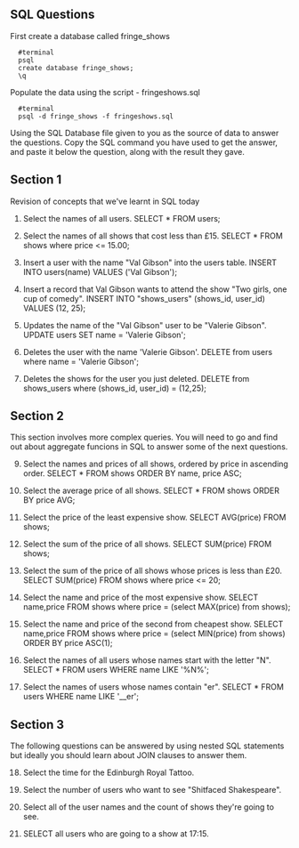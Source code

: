 ## SQL Questions

First create a database called fringe_shows
```
  #terminal
  psql
  create database fringe_shows;
  \q
```

Populate the data using the script - fringeshows.sql
```
  #terminal
  psql -d fringe_shows -f fringeshows.sql
```

Using the SQL Database file given to you as the source of data to answer the questions.  Copy the SQL command you have used to get the answer, and paste it below the question, along with the result they gave.


## Section 1

  Revision of concepts that we've learnt in SQL today

  1. Select the names of all users.
  SELECT * FROM users;

  2. Select the names of all shows that cost less than £15.
  SELECT * FROM shows where price <= 15.00;

  3. Insert a user with the name "Val Gibson" into the users table.
  INSERT INTO users(name) VALUES ('Val Gibson');

  4. Insert a record that Val Gibson wants to attend the show "Two girls, one cup of comedy".
  INSERT INTO "shows_users" (shows_id, user_id) VALUES (12, 25);

  5. Updates the name of the "Val Gibson" user to be "Valerie Gibson".
  UPDATE users SET name = 'Valerie Gibson';

  6. Deletes the user with the name 'Valerie Gibson'.
  DELETE from users where name = 'Valerie Gibson';

  7. Deletes the shows for the user you just deleted.
  DELETE from shows_users where (shows_id, user_id) = (12,25);


## Section 2

  This section involves more complex queries.  You will need to go and find out about aggregate funcions in SQL to answer some of the next questions.

  9. Select the names and prices of all shows, ordered by price in ascending order.
   SELECT * FROM shows ORDER BY name, price ASC;

  10. Select the average price of all shows.
   SELECT * FROM shows ORDER BY price AVG;

  11. Select the price of the least expensive show.
  SELECT AVG(price) FROM shows;

  12. Select the sum of the price of all shows.
  SELECT SUM(price) FROM shows;

  13. Select the sum of the price of all shows whose prices is less than £20.
  SELECT SUM(price) FROM shows where price <= 20;

  14. Select the name and price of the most expensive show.
   SELECT name,price  FROM shows where price = (select MAX(price) from shows);

  15. Select the name and price of the second from cheapest show.
   SELECT name,price FROM shows where price = (select MIN(price) from shows) ORDER BY price ASC(1);

  16. Select the names of all users whose names start with the letter "N".
  SELECT * FROM users WHERE name LIKE '%N%';

  17. Select the names of users whose names contain "er".
  SELECT * FROM users WHERE name LIKE '__er';


## Section 3

  The following questions can be answered by using nested SQL statements but ideally you should learn about JOIN clauses to answer them.

  18. Select the time for the Edinburgh Royal Tattoo.

  19. Select the number of users who want to see "Shitfaced Shakespeare".

  20. Select all of the user names and the count of shows they're going to see.

  21. SELECT all users who are going to a show at 17:15.
